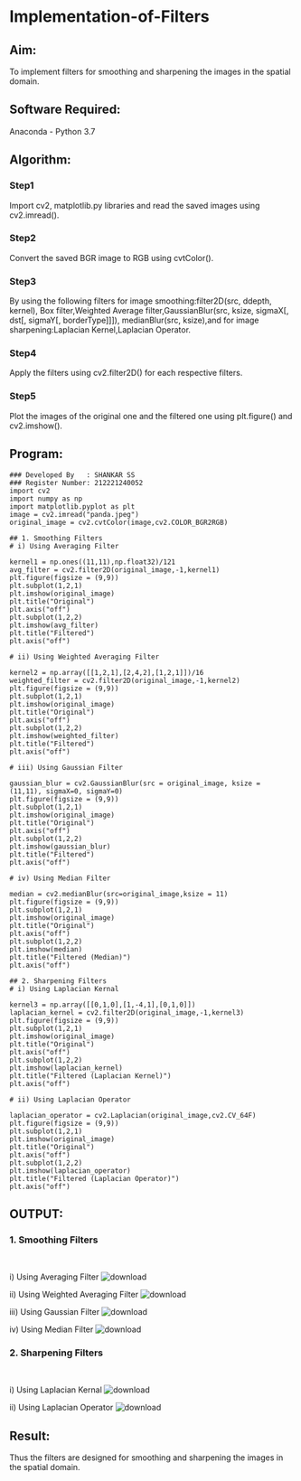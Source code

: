 # Implementation-of-Filters
## Aim:
To implement filters for smoothing and sharpening the images in the spatial domain.

## Software Required:
Anaconda - Python 3.7

## Algorithm:
### Step1
Import cv2, matplotlib.py libraries and read the saved images using cv2.imread().

### Step2
Convert the saved BGR image to RGB using cvtColor().

### Step3
By using the following filters for image smoothing:filter2D(src, ddepth, kernel), Box filter,Weighted Average filter,GaussianBlur(src, ksize, sigmaX[, dst[, sigmaY[, borderType]]]), medianBlur(src, ksize),and for image sharpening:Laplacian Kernel,Laplacian Operator. 

### Step4
Apply the filters using cv2.filter2D() for each respective filters.

### Step5
Plot the images of the original one and the filtered one using plt.figure() and cv2.imshow().

## Program:
```
### Developed By   : SHANKAR SS
### Register Number: 212221240052
import cv2
import numpy as np
import matplotlib.pyplot as plt
image = cv2.imread("panda.jpeg")
original_image = cv2.cvtColor(image,cv2.COLOR_BGR2RGB)

## 1. Smoothing Filters
# i) Using Averaging Filter

kernel1 = np.ones((11,11),np.float32)/121
avg_filter = cv2.filter2D(original_image,-1,kernel1)
plt.figure(figsize = (9,9))
plt.subplot(1,2,1)
plt.imshow(original_image)
plt.title("Original")
plt.axis("off")
plt.subplot(1,2,2)
plt.imshow(avg_filter)
plt.title("Filtered")
plt.axis("off")

# ii) Using Weighted Averaging Filter

kernel2 = np.array([[1,2,1],[2,4,2],[1,2,1]])/16
weighted_filter = cv2.filter2D(original_image,-1,kernel2)
plt.figure(figsize = (9,9))
plt.subplot(1,2,1)
plt.imshow(original_image)
plt.title("Original")
plt.axis("off")
plt.subplot(1,2,2)
plt.imshow(weighted_filter)
plt.title("Filtered")
plt.axis("off")

# iii) Using Gaussian Filter

gaussian_blur = cv2.GaussianBlur(src = original_image, ksize = (11,11), sigmaX=0, sigmaY=0)
plt.figure(figsize = (9,9))
plt.subplot(1,2,1)
plt.imshow(original_image)
plt.title("Original")
plt.axis("off")
plt.subplot(1,2,2)
plt.imshow(gaussian_blur)
plt.title("Filtered")
plt.axis("off")

# iv) Using Median Filter

median = cv2.medianBlur(src=original_image,ksize = 11)
plt.figure(figsize = (9,9))
plt.subplot(1,2,1)
plt.imshow(original_image)
plt.title("Original")
plt.axis("off")
plt.subplot(1,2,2)
plt.imshow(median)
plt.title("Filtered (Median)")
plt.axis("off")

## 2. Sharpening Filters
# i) Using Laplacian Kernal

kernel3 = np.array([[0,1,0],[1,-4,1],[0,1,0]])
laplacian_kernel = cv2.filter2D(original_image,-1,kernel3)
plt.figure(figsize = (9,9))
plt.subplot(1,2,1)
plt.imshow(original_image)
plt.title("Original")
plt.axis("off")
plt.subplot(1,2,2)
plt.imshow(laplacian_kernel)
plt.title("Filtered (Laplacian Kernel)")
plt.axis("off")

# ii) Using Laplacian Operator

laplacian_operator = cv2.Laplacian(original_image,cv2.CV_64F)
plt.figure(figsize = (9,9))
plt.subplot(1,2,1)
plt.imshow(original_image)
plt.title("Original")
plt.axis("off")
plt.subplot(1,2,2)
plt.imshow(laplacian_operator)
plt.title("Filtered (Laplacian Operator)")
plt.axis("off")
```

## OUTPUT:
### 1. Smoothing Filters
</br>

i) Using Averaging Filter
![download](https://user-images.githubusercontent.com/93978702/169313769-f000f3d7-86ce-47d8-a566-9f603e60ef21.png)


ii) Using Weighted Averaging Filter
![download](https://user-images.githubusercontent.com/93978702/169313833-72f66ff4-0c0e-4867-8242-6c55f9c8aa87.png)


iii) Using Gaussian Filter
![download](https://user-images.githubusercontent.com/93978702/169313886-6cb6c849-c29a-4ada-aeef-f928253c03d4.png)


iv) Using Median Filter
![download](https://user-images.githubusercontent.com/93978702/169313933-ac83d9b5-e9f7-4fc7-9dc1-ad0f0f11b09d.png)


### 2. Sharpening Filters
</br>

i) Using Laplacian Kernal
![download](https://user-images.githubusercontent.com/93978702/169313971-cbff3600-bb3b-4d68-a7f3-06bf76801957.png)



ii) Using Laplacian Operator
![download](https://user-images.githubusercontent.com/93978702/169314092-72938ac3-0e1c-41f8-ae74-df93cda6ff22.png)



## Result:
Thus the filters are designed for smoothing and sharpening the images in the spatial domain.
